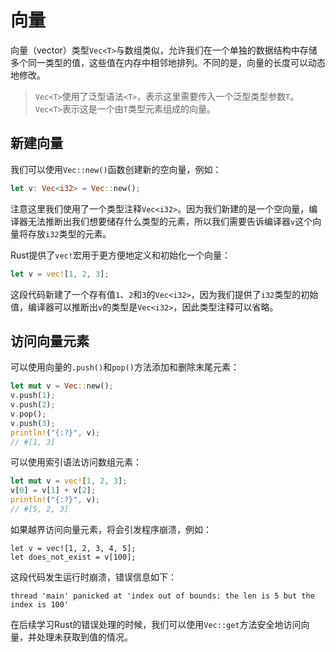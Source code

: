 # 向量

向量（vector）类型`Vec<T>`与数组类似，允许我们在一个单独的数据结构中存储多个同一类型的值，这些值在内存中相邻地排列。不同的是，向量的长度可以动态地修改。

> `Vec<T>`使用了泛型语法`<T>`，表示这里需要传入一个泛型类型参数`T`。`Vec<T>`表示这是一个由`T`类型元素组成的向量。

## 新建向量

我们可以使用`Vec::new()`函数创建新的空向量，例如：

```rust
let v: Vec<i32> = Vec::new();
```

注意这里我们使用了一个类型注释`Vec<i32>`。因为我们新建的是一个空向量，编译器无法推断出我们想要储存什么类型的元素，所以我们需要告诉编译器`v`这个向量将存放`i32`类型的元素。

Rust提供了`vec!`宏用于更方便地定义和初始化一个向量：

```rust
let v = vec![1, 2, 3];
```

这段代码新建了一个存有值`1`、`2`和`3`的`Vec<i32>`，因为我们提供了`i32`类型的初始值，编译器可以推断出`v`的类型是`Vec<i32>`，因此类型注释可以省略。

## 访问向量元素

可以使用向量的`.push()`和`pop()`方法添加和删除末尾元素：

```rust
let mut v = Vec::new();
v.push(1);
v.push(2);
v.pop();
v.push(3);
println!("{:?}", v);
// #[1, 3]
```

可以使用索引语法访问数组元素：

```rust
let mut v = vec![1, 2, 3];
v[0] = v[1] + v[2];
println!("{:?}", v);
// #[5, 2, 3]
```

如果越界访问向量元素，将会引发程序崩溃，例如：

```rust,ignore,panics
let v = vec![1, 2, 3, 4, 5];
let does_not_exist = v[100];
```

这段代码发生运行时崩溃，错误信息如下：

```shell
thread 'main' panicked at 'index out of bounds: the len is 5 but the index is 100'
```

在后续学习Rust的错误处理的时候，我们可以使用`Vec::get`方法安全地访问向量，并处理未获取到值的情况。
